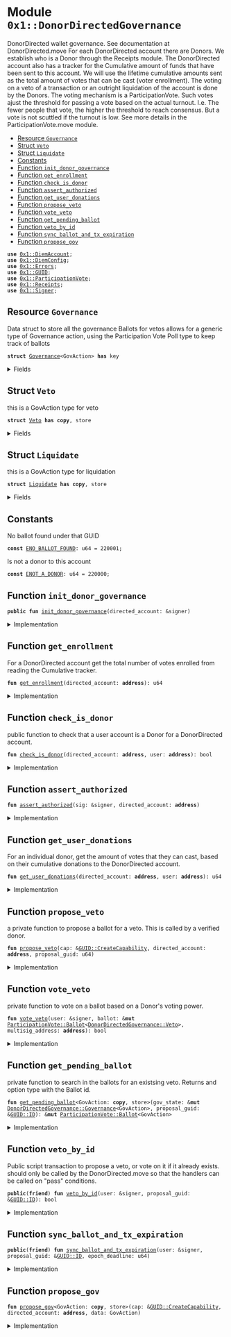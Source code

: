 
<a name="0x1_DonorDirectedGovernance"></a>

# Module `0x1::DonorDirectedGovernance`

DonorDirected wallet governance. See documentation at DonorDirected.move
For each DonorDirected account there are Donors.
We establish who is a Donor through the Receipts module.
The DonorDirected account also has a tracker for the Cumulative amount of funds that have been sent to this account.
We will use the lifetime cumulative amounts sent as the total amount of votes that can be cast (voter enrollment).
The voting on a veto of a transaction or an outright liquidation of the account is done by the Donors.
The voting mechanism is a ParticipationVote. Such votes ajust the threshold for passing a vote based on the actual turnout. I.e. The fewer people that vote, the higher the threshold to reach consensus. But a vote is not scuttled if the turnout is low. See more details in the ParticipationVote.move module.


-  [Resource `Governance`](#0x1_DonorDirectedGovernance_Governance)
-  [Struct `Veto`](#0x1_DonorDirectedGovernance_Veto)
-  [Struct `Liquidate`](#0x1_DonorDirectedGovernance_Liquidate)
-  [Constants](#@Constants_0)
-  [Function `init_donor_governance`](#0x1_DonorDirectedGovernance_init_donor_governance)
-  [Function `get_enrollment`](#0x1_DonorDirectedGovernance_get_enrollment)
-  [Function `check_is_donor`](#0x1_DonorDirectedGovernance_check_is_donor)
-  [Function `assert_authorized`](#0x1_DonorDirectedGovernance_assert_authorized)
-  [Function `get_user_donations`](#0x1_DonorDirectedGovernance_get_user_donations)
-  [Function `propose_veto`](#0x1_DonorDirectedGovernance_propose_veto)
-  [Function `vote_veto`](#0x1_DonorDirectedGovernance_vote_veto)
-  [Function `get_pending_ballot`](#0x1_DonorDirectedGovernance_get_pending_ballot)
-  [Function `veto_by_id`](#0x1_DonorDirectedGovernance_veto_by_id)
-  [Function `sync_ballot_and_tx_expiration`](#0x1_DonorDirectedGovernance_sync_ballot_and_tx_expiration)
-  [Function `propose_gov`](#0x1_DonorDirectedGovernance_propose_gov)


<pre><code><b>use</b> <a href="DiemAccount.md#0x1_DiemAccount">0x1::DiemAccount</a>;
<b>use</b> <a href="DiemConfig.md#0x1_DiemConfig">0x1::DiemConfig</a>;
<b>use</b> <a href="../../../../../../../DPN/releases/artifacts/current/build/MoveStdlib/docs/Errors.md#0x1_Errors">0x1::Errors</a>;
<b>use</b> <a href="../../../../../../../DPN/releases/artifacts/current/build/MoveStdlib/docs/GUID.md#0x1_GUID">0x1::GUID</a>;
<b>use</b> <a href="VoteLib.md#0x1_ParticipationVote">0x1::ParticipationVote</a>;
<b>use</b> <a href="Receipts.md#0x1_Receipts">0x1::Receipts</a>;
<b>use</b> <a href="../../../../../../../DPN/releases/artifacts/current/build/MoveStdlib/docs/Signer.md#0x1_Signer">0x1::Signer</a>;
</code></pre>



<a name="0x1_DonorDirectedGovernance_Governance"></a>

## Resource `Governance`

Data struct to store all the governance Ballots for vetos
allows for a generic type of Governance action, using the Participation Vote Poll type to keep track of ballots


<pre><code><b>struct</b> <a href="DonorDirectedGovernance.md#0x1_DonorDirectedGovernance_Governance">Governance</a>&lt;GovAction&gt; <b>has</b> key
</code></pre>



<details>
<summary>Fields</summary>


<dl>
<dt>
<code>poll: <a href="VoteLib.md#0x1_ParticipationVote_Poll">ParticipationVote::Poll</a>&lt;GovAction&gt;</code>
</dt>
<dd>

</dd>
</dl>


</details>

<a name="0x1_DonorDirectedGovernance_Veto"></a>

## Struct `Veto`

this is a GovAction type for veto


<pre><code><b>struct</b> <a href="DonorDirectedGovernance.md#0x1_DonorDirectedGovernance_Veto">Veto</a> <b>has</b> <b>copy</b>, store
</code></pre>



<details>
<summary>Fields</summary>


<dl>
<dt>
<code>guid: u64</code>
</dt>
<dd>

</dd>
</dl>


</details>

<a name="0x1_DonorDirectedGovernance_Liquidate"></a>

## Struct `Liquidate`

this is a GovAction type for liquidation


<pre><code><b>struct</b> <a href="DonorDirectedGovernance.md#0x1_DonorDirectedGovernance_Liquidate">Liquidate</a> <b>has</b> <b>copy</b>, store
</code></pre>



<details>
<summary>Fields</summary>


<dl>
<dt>
<code>dummy_field: bool</code>
</dt>
<dd>

</dd>
</dl>


</details>

<a name="@Constants_0"></a>

## Constants


<a name="0x1_DonorDirectedGovernance_ENO_BALLOT_FOUND"></a>

No ballot found under that GUID


<pre><code><b>const</b> <a href="DonorDirectedGovernance.md#0x1_DonorDirectedGovernance_ENO_BALLOT_FOUND">ENO_BALLOT_FOUND</a>: u64 = 220001;
</code></pre>



<a name="0x1_DonorDirectedGovernance_ENOT_A_DONOR"></a>

Is not a donor to this account


<pre><code><b>const</b> <a href="DonorDirectedGovernance.md#0x1_DonorDirectedGovernance_ENOT_A_DONOR">ENOT_A_DONOR</a>: u64 = 220000;
</code></pre>



<a name="0x1_DonorDirectedGovernance_init_donor_governance"></a>

## Function `init_donor_governance`



<pre><code><b>public</b> <b>fun</b> <a href="DonorDirectedGovernance.md#0x1_DonorDirectedGovernance_init_donor_governance">init_donor_governance</a>(directed_account: &signer)
</code></pre>



<details>
<summary>Implementation</summary>


<pre><code><b>public</b> <b>fun</b> <a href="DonorDirectedGovernance.md#0x1_DonorDirectedGovernance_init_donor_governance">init_donor_governance</a>(directed_account: &signer) {
  <b>let</b> veto = <a href="DonorDirectedGovernance.md#0x1_DonorDirectedGovernance_Governance">Governance</a>&lt;<a href="DonorDirectedGovernance.md#0x1_DonorDirectedGovernance_Veto">Veto</a>&gt; {
      poll: <a href="VoteLib.md#0x1_ParticipationVote_new_poll">ParticipationVote::new_poll</a>&lt;<a href="DonorDirectedGovernance.md#0x1_DonorDirectedGovernance_Veto">Veto</a>&gt;()
  };

  <b>move_to</b>(directed_account, veto);

  <b>let</b> liquidate = <a href="DonorDirectedGovernance.md#0x1_DonorDirectedGovernance_Governance">Governance</a>&lt;<a href="DonorDirectedGovernance.md#0x1_DonorDirectedGovernance_Liquidate">Liquidate</a>&gt; {
      poll: <a href="VoteLib.md#0x1_ParticipationVote_new_poll">ParticipationVote::new_poll</a>&lt;<a href="DonorDirectedGovernance.md#0x1_DonorDirectedGovernance_Liquidate">Liquidate</a>&gt;()
  };
  <b>move_to</b>(directed_account, liquidate);
}
</code></pre>



</details>

<a name="0x1_DonorDirectedGovernance_get_enrollment"></a>

## Function `get_enrollment`

For a DonorDirected account get the total number of votes enrolled from reading the Cumulative tracker.


<pre><code><b>fun</b> <a href="DonorDirectedGovernance.md#0x1_DonorDirectedGovernance_get_enrollment">get_enrollment</a>(directed_account: <b>address</b>): u64
</code></pre>



<details>
<summary>Implementation</summary>


<pre><code><b>fun</b> <a href="DonorDirectedGovernance.md#0x1_DonorDirectedGovernance_get_enrollment">get_enrollment</a>(directed_account: <b>address</b>): u64 {
  <a href="DiemAccount.md#0x1_DiemAccount_get_cumulative_deposits">DiemAccount::get_cumulative_deposits</a>(directed_account)
}
</code></pre>



</details>

<a name="0x1_DonorDirectedGovernance_check_is_donor"></a>

## Function `check_is_donor`

public function to check that a user account is a Donor for a DonorDirected account.


<pre><code><b>fun</b> <a href="DonorDirectedGovernance.md#0x1_DonorDirectedGovernance_check_is_donor">check_is_donor</a>(directed_account: <b>address</b>, user: <b>address</b>): bool
</code></pre>



<details>
<summary>Implementation</summary>


<pre><code><b>fun</b> <a href="DonorDirectedGovernance.md#0x1_DonorDirectedGovernance_check_is_donor">check_is_donor</a>(directed_account: <b>address</b>, user: <b>address</b>): bool {
  <a href="DonorDirectedGovernance.md#0x1_DonorDirectedGovernance_get_user_donations">get_user_donations</a>(directed_account, user) &gt; 0
}
</code></pre>



</details>

<a name="0x1_DonorDirectedGovernance_assert_authorized"></a>

## Function `assert_authorized`



<pre><code><b>fun</b> <a href="DonorDirectedGovernance.md#0x1_DonorDirectedGovernance_assert_authorized">assert_authorized</a>(sig: &signer, directed_account: <b>address</b>)
</code></pre>



<details>
<summary>Implementation</summary>


<pre><code><b>fun</b> <a href="DonorDirectedGovernance.md#0x1_DonorDirectedGovernance_assert_authorized">assert_authorized</a>(sig: &signer, directed_account: <b>address</b>) {
  <b>let</b> user = <a href="../../../../../../../DPN/releases/artifacts/current/build/MoveStdlib/docs/Signer.md#0x1_Signer_address_of">Signer::address_of</a>(sig);
  <b>assert</b>!(<a href="DonorDirectedGovernance.md#0x1_DonorDirectedGovernance_check_is_donor">check_is_donor</a>(directed_account, user), <a href="../../../../../../../DPN/releases/artifacts/current/build/MoveStdlib/docs/Errors.md#0x1_Errors_requires_role">Errors::requires_role</a>(<a href="DonorDirectedGovernance.md#0x1_DonorDirectedGovernance_ENOT_A_DONOR">ENOT_A_DONOR</a>));
}
</code></pre>



</details>

<a name="0x1_DonorDirectedGovernance_get_user_donations"></a>

## Function `get_user_donations`

For an individual donor, get the amount of votes that they can cast, based on their cumulative donations to the DonorDirected account.


<pre><code><b>fun</b> <a href="DonorDirectedGovernance.md#0x1_DonorDirectedGovernance_get_user_donations">get_user_donations</a>(directed_account: <b>address</b>, user: <b>address</b>): u64
</code></pre>



<details>
<summary>Implementation</summary>


<pre><code><b>fun</b> <a href="DonorDirectedGovernance.md#0x1_DonorDirectedGovernance_get_user_donations">get_user_donations</a>(directed_account: <b>address</b>, user: <b>address</b>): u64 {
  <b>let</b> (_, _, cumulative_donations) = <a href="Receipts.md#0x1_Receipts_read_receipt">Receipts::read_receipt</a>(user, directed_account);

  cumulative_donations
}
</code></pre>



</details>

<a name="0x1_DonorDirectedGovernance_propose_veto"></a>

## Function `propose_veto`

a private function to propose a ballot for a veto. This is called by a verified donor.


<pre><code><b>fun</b> <a href="DonorDirectedGovernance.md#0x1_DonorDirectedGovernance_propose_veto">propose_veto</a>(cap: &<a href="../../../../../../../DPN/releases/artifacts/current/build/MoveStdlib/docs/GUID.md#0x1_GUID_CreateCapability">GUID::CreateCapability</a>, directed_account: <b>address</b>, proposal_guid: u64)
</code></pre>



<details>
<summary>Implementation</summary>


<pre><code><b>fun</b> <a href="DonorDirectedGovernance.md#0x1_DonorDirectedGovernance_propose_veto">propose_veto</a>(cap: &<a href="../../../../../../../DPN/releases/artifacts/current/build/MoveStdlib/docs/GUID.md#0x1_GUID_CreateCapability">GUID::CreateCapability</a> ,directed_account: <b>address</b>, proposal_guid: u64) <b>acquires</b> <a href="DonorDirectedGovernance.md#0x1_DonorDirectedGovernance_Governance">Governance</a> {
  <b>let</b> gov_state = <b>borrow_global_mut</b>&lt;<a href="DonorDirectedGovernance.md#0x1_DonorDirectedGovernance_Governance">Governance</a>&lt;<a href="DonorDirectedGovernance.md#0x1_DonorDirectedGovernance_Veto">Veto</a>&gt;&gt;(directed_account);

  <b>let</b> v = <a href="DonorDirectedGovernance.md#0x1_DonorDirectedGovernance_Veto">Veto</a> { guid: proposal_guid };

  <a href="VoteLib.md#0x1_ParticipationVote_propose_ballot">ParticipationVote::propose_ballot</a>(
    cap,
    &<b>mut</b> gov_state.poll,
    v,
    <a href="DonorDirectedGovernance.md#0x1_DonorDirectedGovernance_get_enrollment">get_enrollment</a>(directed_account),
    <a href="DiemConfig.md#0x1_DiemConfig_get_current_epoch">DiemConfig::get_current_epoch</a>() + 7, // 7 epochs is about 1 week
    0, // TODO: remove this parameter from the <a href="VoteLib.md#0x1_ParticipationVote">ParticipationVote</a> <b>module</b>
  );
}
</code></pre>



</details>

<a name="0x1_DonorDirectedGovernance_vote_veto"></a>

## Function `vote_veto`

private function to vote on a ballot based on a Donor's voting power.


<pre><code><b>fun</b> <a href="DonorDirectedGovernance.md#0x1_DonorDirectedGovernance_vote_veto">vote_veto</a>(user: &signer, ballot: &<b>mut</b> <a href="VoteLib.md#0x1_ParticipationVote_Ballot">ParticipationVote::Ballot</a>&lt;<a href="DonorDirectedGovernance.md#0x1_DonorDirectedGovernance_Veto">DonorDirectedGovernance::Veto</a>&gt;, multisig_address: <b>address</b>): bool
</code></pre>



<details>
<summary>Implementation</summary>


<pre><code><b>fun</b> <a href="DonorDirectedGovernance.md#0x1_DonorDirectedGovernance_vote_veto">vote_veto</a>(user: &signer, ballot: &<b>mut</b> Ballot&lt;<a href="DonorDirectedGovernance.md#0x1_DonorDirectedGovernance_Veto">Veto</a>&gt;, multisig_address: <b>address</b>): bool {
  <b>let</b> user_votes = <a href="DonorDirectedGovernance.md#0x1_DonorDirectedGovernance_get_user_donations">get_user_donations</a>(multisig_address, <a href="../../../../../../../DPN/releases/artifacts/current/build/MoveStdlib/docs/Signer.md#0x1_Signer_address_of">Signer::address_of</a>(user));

  <b>let</b> veto_tx = <b>true</b>; // True means  approve the ballot, meaning: "veto transaction". Rejecting the ballot would mean "approve transaction".

  <a href="VoteLib.md#0x1_ParticipationVote_vote">ParticipationVote::vote</a>&lt;<a href="DonorDirectedGovernance.md#0x1_DonorDirectedGovernance_Veto">Veto</a>&gt;(ballot, user, veto_tx, user_votes)
}
</code></pre>



</details>

<a name="0x1_DonorDirectedGovernance_get_pending_ballot"></a>

## Function `get_pending_ballot`

private function to search in the ballots for an existsing veto. Returns and option type with the Ballot id.


<pre><code><b>fun</b> <a href="DonorDirectedGovernance.md#0x1_DonorDirectedGovernance_get_pending_ballot">get_pending_ballot</a>&lt;GovAction: <b>copy</b>, store&gt;(gov_state: &<b>mut</b> <a href="DonorDirectedGovernance.md#0x1_DonorDirectedGovernance_Governance">DonorDirectedGovernance::Governance</a>&lt;GovAction&gt;, proposal_guid: &<a href="../../../../../../../DPN/releases/artifacts/current/build/MoveStdlib/docs/GUID.md#0x1_GUID_ID">GUID::ID</a>): &<b>mut</b> <a href="VoteLib.md#0x1_ParticipationVote_Ballot">ParticipationVote::Ballot</a>&lt;GovAction&gt;
</code></pre>



<details>
<summary>Implementation</summary>


<pre><code><b>fun</b> <a href="DonorDirectedGovernance.md#0x1_DonorDirectedGovernance_get_pending_ballot">get_pending_ballot</a>&lt;GovAction: <b>copy</b> + store&gt; (gov_state: &<b>mut</b> <a href="DonorDirectedGovernance.md#0x1_DonorDirectedGovernance_Governance">Governance</a>&lt;GovAction&gt;, proposal_guid: &<a href="../../../../../../../DPN/releases/artifacts/current/build/MoveStdlib/docs/GUID.md#0x1_GUID_ID">GUID::ID</a>): &<b>mut</b> <a href="VoteLib.md#0x1_ParticipationVote_Ballot">ParticipationVote::Ballot</a>&lt;GovAction&gt; {

  // <b>let</b> (found, idx) = find_index_of_ballot(gov_state, proposal_guid);
  // <b>assert</b>!(found, <a href="../../../../../../../DPN/releases/artifacts/current/build/MoveStdlib/docs/Errors.md#0x1_Errors_invalid_argument">Errors::invalid_argument</a>(<a href="DonorDirectedGovernance.md#0x1_DonorDirectedGovernance_ENO_BALLOT_FOUND">ENO_BALLOT_FOUND</a>));

  <b>let</b> ballot = <a href="VoteLib.md#0x1_ParticipationVote_get_ballot_mut">ParticipationVote::get_ballot_mut</a>(&<b>mut</b> gov_state.poll, proposal_guid, 0); // 0 enum of pending ballots
  ballot
}
</code></pre>



</details>

<a name="0x1_DonorDirectedGovernance_veto_by_id"></a>

## Function `veto_by_id`

Public script transaction to propose a veto, or vote on it if it already exists.
should only be called by the DonorDirected.move so that the handlers can be called on "pass" conditions.


<pre><code><b>public</b>(<b>friend</b>) <b>fun</b> <a href="DonorDirectedGovernance.md#0x1_DonorDirectedGovernance_veto_by_id">veto_by_id</a>(user: &signer, proposal_guid: &<a href="../../../../../../../DPN/releases/artifacts/current/build/MoveStdlib/docs/GUID.md#0x1_GUID_ID">GUID::ID</a>): bool
</code></pre>



<details>
<summary>Implementation</summary>


<pre><code><b>public</b>(<b>friend</b>) <b>fun</b> <a href="DonorDirectedGovernance.md#0x1_DonorDirectedGovernance_veto_by_id">veto_by_id</a>(user: &signer, proposal_guid: &<a href="../../../../../../../DPN/releases/artifacts/current/build/MoveStdlib/docs/GUID.md#0x1_GUID_ID">GUID::ID</a>): bool <b>acquires</b> <a href="DonorDirectedGovernance.md#0x1_DonorDirectedGovernance_Governance">Governance</a> {
  <b>let</b> directed_account = <a href="../../../../../../../DPN/releases/artifacts/current/build/MoveStdlib/docs/GUID.md#0x1_GUID_id_creator_address">GUID::id_creator_address</a>(proposal_guid);
  <a href="DonorDirectedGovernance.md#0x1_DonorDirectedGovernance_assert_authorized">assert_authorized</a>(user, directed_account);

  <b>let</b> vb = <b>borrow_global_mut</b>&lt;<a href="DonorDirectedGovernance.md#0x1_DonorDirectedGovernance_Governance">Governance</a>&lt;<a href="DonorDirectedGovernance.md#0x1_DonorDirectedGovernance_Veto">Veto</a>&gt;&gt;(directed_account);
  <b>let</b> ballot = <a href="DonorDirectedGovernance.md#0x1_DonorDirectedGovernance_get_pending_ballot">get_pending_ballot</a>&lt;<a href="DonorDirectedGovernance.md#0x1_DonorDirectedGovernance_Veto">Veto</a>&gt;(vb, proposal_guid);

  <a href="DonorDirectedGovernance.md#0x1_DonorDirectedGovernance_vote_veto">vote_veto</a>(user, ballot, directed_account)
}
</code></pre>



</details>

<a name="0x1_DonorDirectedGovernance_sync_ballot_and_tx_expiration"></a>

## Function `sync_ballot_and_tx_expiration`



<pre><code><b>public</b>(<b>friend</b>) <b>fun</b> <a href="DonorDirectedGovernance.md#0x1_DonorDirectedGovernance_sync_ballot_and_tx_expiration">sync_ballot_and_tx_expiration</a>(user: &signer, proposal_guid: &<a href="../../../../../../../DPN/releases/artifacts/current/build/MoveStdlib/docs/GUID.md#0x1_GUID_ID">GUID::ID</a>, epoch_deadline: u64)
</code></pre>



<details>
<summary>Implementation</summary>


<pre><code><b>public</b>(<b>friend</b>) <b>fun</b> <a href="DonorDirectedGovernance.md#0x1_DonorDirectedGovernance_sync_ballot_and_tx_expiration">sync_ballot_and_tx_expiration</a>(user: &signer, proposal_guid: &<a href="../../../../../../../DPN/releases/artifacts/current/build/MoveStdlib/docs/GUID.md#0x1_GUID_ID">GUID::ID</a>, epoch_deadline: u64) <b>acquires</b> <a href="DonorDirectedGovernance.md#0x1_DonorDirectedGovernance_Governance">Governance</a> {
  <b>let</b> directed_account = <a href="../../../../../../../DPN/releases/artifacts/current/build/MoveStdlib/docs/GUID.md#0x1_GUID_id_creator_address">GUID::id_creator_address</a>(proposal_guid);
  <a href="DonorDirectedGovernance.md#0x1_DonorDirectedGovernance_assert_authorized">assert_authorized</a>(user, directed_account);

  <b>let</b> vb = <b>borrow_global_mut</b>&lt;<a href="DonorDirectedGovernance.md#0x1_DonorDirectedGovernance_Governance">Governance</a>&lt;<a href="DonorDirectedGovernance.md#0x1_DonorDirectedGovernance_Veto">Veto</a>&gt;&gt;(directed_account);
  <b>let</b> ballot = <a href="DonorDirectedGovernance.md#0x1_DonorDirectedGovernance_get_pending_ballot">get_pending_ballot</a>(vb, proposal_guid);

  <a href="VoteLib.md#0x1_ParticipationVote_extend_deadline">ParticipationVote::extend_deadline</a>(ballot, epoch_deadline);

}
</code></pre>



</details>

<a name="0x1_DonorDirectedGovernance_propose_gov"></a>

## Function `propose_gov`



<pre><code><b>fun</b> <a href="DonorDirectedGovernance.md#0x1_DonorDirectedGovernance_propose_gov">propose_gov</a>&lt;GovAction: <b>copy</b>, store&gt;(cap: &<a href="../../../../../../../DPN/releases/artifacts/current/build/MoveStdlib/docs/GUID.md#0x1_GUID_CreateCapability">GUID::CreateCapability</a>, directed_account: <b>address</b>, data: GovAction)
</code></pre>



<details>
<summary>Implementation</summary>


<pre><code><b>fun</b> <a href="DonorDirectedGovernance.md#0x1_DonorDirectedGovernance_propose_gov">propose_gov</a>&lt;GovAction: <b>copy</b> + store&gt;(cap: &<a href="../../../../../../../DPN/releases/artifacts/current/build/MoveStdlib/docs/GUID.md#0x1_GUID_CreateCapability">GUID::CreateCapability</a>, directed_account: <b>address</b>, data: GovAction) <b>acquires</b> <a href="DonorDirectedGovernance.md#0x1_DonorDirectedGovernance_Governance">Governance</a> {
  <b>let</b> gov_state = <b>borrow_global_mut</b>&lt;<a href="DonorDirectedGovernance.md#0x1_DonorDirectedGovernance_Governance">Governance</a>&lt;GovAction&gt;&gt;(directed_account);

  <a href="VoteLib.md#0x1_ParticipationVote_propose_ballot">ParticipationVote::propose_ballot</a>(
    cap,
    &<b>mut</b> gov_state.poll,
    data,
    <a href="DonorDirectedGovernance.md#0x1_DonorDirectedGovernance_get_enrollment">get_enrollment</a>(directed_account),
    <a href="DiemConfig.md#0x1_DiemConfig_get_current_epoch">DiemConfig::get_current_epoch</a>() + 7, // 7 epochs is about 1 week
    0, // TODO: remove this parameter from the <a href="VoteLib.md#0x1_ParticipationVote">ParticipationVote</a> <b>module</b>
  );
}
</code></pre>



</details>
